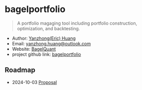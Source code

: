# bagelportfolio

> A portfolio magaging tool including portfolio construction, optimization, and backtesting.

- Author: [Yanzhong(Eric) Huang](https://bagelquant.com/about-me/)
- Email: yanzhong.huang@outlook.com
- Website: [BagelQuant](https://bagelquant.com/)
- project github link: [bagelportfolio](https://github.com/bagelquant/bagelportfolio)

## Roadmap

- 2024-10-03 [Proposal](docs/proposal.md)
